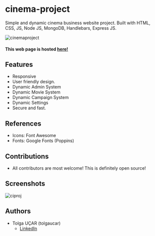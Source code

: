 # cinema-project
Simple and dynamic cinema business website project. Built with HTML, CSS, JS, Node JS, MongoDB, Handlebars, Express JS.

![cinemaproject](https://user-images.githubusercontent.com/53059811/221411855-9e95ab4b-89a4-4395-af78-a2aceb098ada.png)

#### This web page is hosted [here!](https://cinema-project.onrender.com/)

## Features
- Responsive
- User friendly design.
- Dynamic Admin System
- Dynamic Movie System
- Dynamic Campaign System
- Dynamic Settings
- Secure and fast.

## References
- Icons: Font Awesome
- Fonts: Google Fonts (Poppins)

## Contributions
- All contributors are most welcome! This is definitely open source!

## Screenshots
![ciproj](https://user-images.githubusercontent.com/53059811/221412074-42f3ec73-1a32-49fa-a330-7eacb5d36d8b.png)


## Authors

* Tolga UÇAR (tolgaucar)
  - [LinkedIn](https://www.linkedin.com/in/tolgauc)
